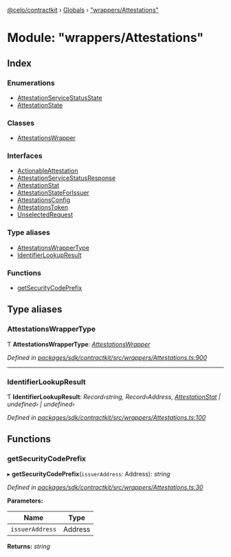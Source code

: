 [@celo/contractkit](../README.md) › [Globals](../globals.md) › ["wrappers/Attestations"](_wrappers_attestations_.md)

# Module: "wrappers/Attestations"

## Index

### Enumerations

* [AttestationServiceStatusState](../enums/_wrappers_attestations_.attestationservicestatusstate.md)
* [AttestationState](../enums/_wrappers_attestations_.attestationstate.md)

### Classes

* [AttestationsWrapper](../classes/_wrappers_attestations_.attestationswrapper.md)

### Interfaces

* [ActionableAttestation](../interfaces/_wrappers_attestations_.actionableattestation.md)
* [AttestationServiceStatusResponse](../interfaces/_wrappers_attestations_.attestationservicestatusresponse.md)
* [AttestationStat](../interfaces/_wrappers_attestations_.attestationstat.md)
* [AttestationStateForIssuer](../interfaces/_wrappers_attestations_.attestationstateforissuer.md)
* [AttestationsConfig](../interfaces/_wrappers_attestations_.attestationsconfig.md)
* [AttestationsToken](../interfaces/_wrappers_attestations_.attestationstoken.md)
* [UnselectedRequest](../interfaces/_wrappers_attestations_.unselectedrequest.md)

### Type aliases

* [AttestationsWrapperType](_wrappers_attestations_.md#attestationswrappertype)
* [IdentifierLookupResult](_wrappers_attestations_.md#identifierlookupresult)

### Functions

* [getSecurityCodePrefix](_wrappers_attestations_.md#getsecuritycodeprefix)

## Type aliases

###  AttestationsWrapperType

Ƭ **AttestationsWrapperType**: *[AttestationsWrapper](../classes/_wrappers_attestations_.attestationswrapper.md)*

*Defined in [packages/sdk/contractkit/src/wrappers/Attestations.ts:900](https://github.com/celo-org/celo-monorepo/blob/master/packages/sdk/contractkit/src/wrappers/Attestations.ts#L900)*

___

###  IdentifierLookupResult

Ƭ **IdentifierLookupResult**: *Record‹string, Record‹Address, [AttestationStat](../interfaces/_wrappers_attestations_.attestationstat.md) | undefined› | undefined›*

*Defined in [packages/sdk/contractkit/src/wrappers/Attestations.ts:100](https://github.com/celo-org/celo-monorepo/blob/master/packages/sdk/contractkit/src/wrappers/Attestations.ts#L100)*

## Functions

###  getSecurityCodePrefix

▸ **getSecurityCodePrefix**(`issuerAddress`: Address): *string*

*Defined in [packages/sdk/contractkit/src/wrappers/Attestations.ts:30](https://github.com/celo-org/celo-monorepo/blob/master/packages/sdk/contractkit/src/wrappers/Attestations.ts#L30)*

**Parameters:**

Name | Type |
------ | ------ |
`issuerAddress` | Address |

**Returns:** *string*
